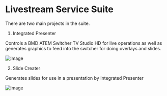# Livestream Service Suite

There are two main projects in the suite.

1. Integrated Presenter

Controls a BMD ATEM Switcher TV Studio HD for live operations as well as generates graphics to feed into the switcher for doing overlays and slides.

![image](https://github.com/kjgriffin/LivestreamServiceSuite/blob/master/Documentation/IntegratedPresenter/img/IntegratedPresenter1.6.0.4_InAction.PNG)

2. Slide Creater

Generates slides for use in a presentation by Integrated Presenter

![image](https://github.com/kjgriffin/LivestreamServiceSuite/blob/master/Documentation/SlideCreator/img/SlideCreatorInAction.PNG)
